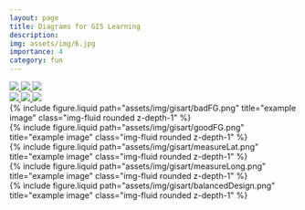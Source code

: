 ```yaml
---
layout: page
title: Diagrams for GIS Learning
description: 
img: assets/img/6.jpg
importance: 4
category: fun
---
```


<div class="row justify-content-center">
    <div class="col-md-8">
        <div class="row">
            <a href="assets/img/gisart/Azi_Tangent.png" data-toggle="lightbox" data-gallery="example-gallery" class="col-sm-4">
                <img src="assets/img/gisart/Azi_Tangent.png" class="img-fluid">
            </a>
            <a href="assets/img/gisart/Con_Tangent.png" data-toggle="lightbox" data-gallery="example-gallery" class="col-sm-4">
                <img src="assets/img/gisart/Con_Tangent.png" class="img-fluid">
            </a>
            <a href="assets/img/gisart/Cylin_Tangent.png" data-toggle="lightbox" data-gallery="example-gallery" class="col-sm-4">
                <img src="assets/img/gisart/Cylin_Tangent.png" class="img-fluid">
            </a>
        </div>
        <div class="row">
            <a href="assets/img/gisart/Azi_Secant.png" data-toggle="lightbox" data-gallery="example-gallery" class="col-sm-4">
                <img src="assets/img/gisart/Azi_Secant.png" class="img-fluid">
            </a>
            <a href="assets/img/gisart/Con_Secant.png" data-toggle="lightbox" data-gallery="example-gallery" class="col-sm-4">
                <img src="assets/img/gisart/Con_Secant.png" class="img-fluid">
            </a>
            <a href="assets/img/gisart/Cylin_Secant.png" data-toggle="lightbox" data-gallery="example-gallery" class="col-sm-4">
                <img src="assets/img/gisart/Cylin_Secant.png" class="img-fluid">
            </a>
        </div>
    </div>
</div>

<div class="row justify-content-sm-center">
  <div class="col-sm-6 mt-3 mt-md-0">
    {% include figure.liquid path="assets/img/gisart/badFG.png" title="example image" class="img-fluid rounded z-depth-1" %}
  </div>
  <div class="col-sm-6 mt-3 mt-md-0">
    {% include figure.liquid path="assets/img/gisart/goodFG.png" title="example image" class="img-fluid rounded z-depth-1" %}
  </div>
</div>

<div class="row justify-content-sm-center">
  <div class="col-sm-6 mt-3 mt-md-0">
    {% include figure.liquid path="assets/img/gisart/measureLat.png" title="example image" class="img-fluid rounded z-depth-1" %}
  </div>
  <div class="col-sm-6 mt-3 mt-md-0">
    {% include figure.liquid path="assets/img/gisart/measureLong.png" title="example image" class="img-fluid rounded z-depth-1" %}
  </div>
</div>

<div class="row justify-content-sm-center">
  <div class="col-6 mt-3 mt-md-0">
    {% include figure.liquid path="assets/img/gisart/balancedDesign.png" title="example image" class="img-fluid rounded z-depth-1" %}
  </div>
</div>